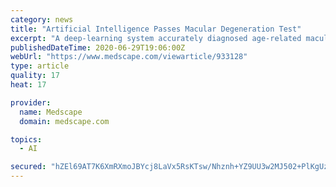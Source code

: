 ```yaml
---
category: news
title: "Artificial Intelligence Passes Macular Degeneration Test"
excerpt: "A deep-learning system accurately diagnosed age-related macular degeneration in a real-life population in a prospective clinical trial."
publishedDateTime: 2020-06-29T19:06:00Z
webUrl: "https://www.medscape.com/viewarticle/933128"
type: article
quality: 17
heat: 17

provider:
  name: Medscape
  domain: medscape.com

topics:
  - AI

secured: "hZEl69AT7K6XmRXmoJBYcj8LaVx5RsKTsw/Nhznh+YZ9UU3w2MJ502+PlKgUzAkgq4vrlPVgSlLgyQPBalyv3tN5gv1nq1s7EMl0dvPh9XeRrCVXGp4cUp2yv/ZwTTXEUdT5NU54LQ+bT6vu4i3mVaLDvwmFq456guYd9n52QXBp9KcTQNaBmO1O1HWR1gW9HUrRW09toQanWl/fUO96qIiFFc/cWcFMFCz50y043h/5IcIj5yc3YzTAD9d1gxLNvQoDiPkaQPGs5tKKA9pc1abeM2ZOg7XVAaMY76PrnhqslbWVpTwTAErgGC+hNXCBMJ3EBXbf8YaIxh/c7DnaLA==;ekjJ9XnhW/M7c91zfnyhhg=="
---
```


